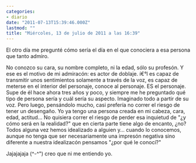 ```yaml
---
categories:
- diario
date: "2011-07-13T15:39:46.000Z"
lastmod: ""
title: "Miércoles, 13 de julio de 2011 a las 16:39"
---
```


El otro dí­a me pregunté cómo serí­a el dí­a en el que conociera a esa persona que tanto admiro. 


No conozco su cara, su nombre completo, ni la edad, sólo su profesón. Y ese es el motivo de mi admiracón: es actor de doblaje. í€°l es capaz de transmitir unos sentimientos solamente a través de la voz, es capaz de meterse en el interior del personaje, conoce al personaje. ES el personaje. 
Supe de él hace ahora tres años y poco, y siempre me he preguntado qué tipo de persona serí­a y cuál serí­a  su aspecto. Imaginado todo a partir de su voz. Pero luego, pensándolo mucho, casi preferí­a no correr el riesgo de tener un desengaño. Yo ya tengo una persona creada en mi cabeza, cara, edad, actitud... No quisiera correr el riesgo de perder esa inquietud de "¿y cómo será en la realidad?" que en cierta parte tiene algo de encanto, ¿no? Todos alguna vez hemos idealizado a alguien y... cuando lo conocemos, aunque no tenga que ser necesariamente una impresón negativa sino diferente a  nuestra idealizacón pensamos "¿por qué le conocí­?"  

Jajajajaja  (^-^") creo que ni me entiendo yo.